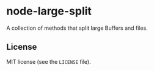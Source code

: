 # node-large-split
A collection of methods that split large Buffers and files.

## License

MIT license (see the `LICENSE` file).